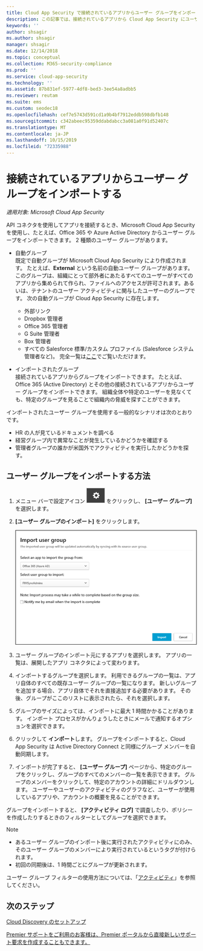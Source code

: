 ```yaml
---
title: Cloud App Security で接続されているアプリからユーザー グループをインポートする
description: この記事では、接続されているアプリから Cloud App Security にユーザー グループをインポートする方法について説明します。
keywords: ''
author: shsagir
ms.author: shsagir
manager: shsagir
ms.date: 12/14/2018
ms.topic: conceptual
ms.collection: M365-security-compliance
ms.prod: ''
ms.service: cloud-app-security
ms.technology: ''
ms.assetid: 87b831ef-5977-4df8-bed3-3ee54a8adbb5
ms.reviewer: reutam
ms.suite: ems
ms.custom: seodec18
ms.openlocfilehash: cef7e5743d591cd1a9b4bf7912eddb598dbfb148
ms.sourcegitcommit: c342abeec95359ddabdabcc3a081a0f91d52407c
ms.translationtype: MT
ms.contentlocale: ja-JP
ms.lasthandoff: 10/15/2019
ms.locfileid: "72335988"
---
```

# <a name="importing-user-groups-from-connected-apps"></a>接続されているアプリからユーザー グループをインポートする

*適用対象: Microsoft Cloud App Security*

API コネクタを使用してアプリを接続するとき、Microsoft Cloud App Security を使用し、たとえば、Office 365 や Azure Active Directory からユーザー グループをインポートできます。
2 種類のユーザー グループがあります。 
- 自動グループ </br>既定で自動グループが Microsoft Cloud App Security により作成されます。 たとえば、**External** という名前の自動ユーザー グループがあります。このグループは、組織にとって部外者にあたるすべてのユーザーがすべてのアプリから集められて作られ、ファイルへのアクセスが許可されます。あるいは、テナントのユーザー アクティビティに関与したユーザーのグループです。
 次の自動グループが Cloud App Security に存在します。
  - 外部リンク
  - Dropbox 管理者
  - Office 365 管理者
  - G Suite 管理者
  - Box 管理者
  - すべての Salesforce 標準/カスタム プロファイル (Salesforce システム管理者など)。 完全一覧は[ここ](https://help.salesforce.com/articleView?id=standard_profiles.htm&language=en&type=0)でご覧いただけます。

- インポートされたグループ</br>接続されているアプリからグループをインポートできます。 たとえば、Office 365 (Active Directory) とその他の接続されているアプリからユーザー グループをインポートできます。 組織全体や特定のユーザーを見なくても、特定のグループを見ることで組織内の脅威を探すことができます。 

インポートされたユーザー グループを使用する一般的なシナリオは次のとおりです。
   - HR の人が見ているドキュメントを調べる
   - 経営グループ内で異常なことが発生しているかどうかを確認する
   - 管理者グループの誰かが米国外でアクティビティを実行したかどうかを探す。 

## <a name="how-to-import-user-groups"></a>ユーザー グループをインポートする方法

1. メニュー バーで設定アイコン ![設定アイコン](./media/settings-icon.png "設定アイコン") をクリックし、 **[ユーザー グループ]** を選択します。
2. **[ユーザー グループのインポート]** をクリックします。

   ![ユーザー グループのインポート](./media/user-groups-add.png)

3. ユーザー グループのインポート元にするアプリを選択します。 アプリの一覧は、展開したアプリ コネクタによって変わります。
4. インポートするグループを選択します。 利用できるグループの一覧は、アプリ自体のすべての既存ユーザー グループの一覧になります。 新しいグループを追加する場合、アプリ自体でそれを直接追加する必要があります。 その後、グループがここのリストに表示されたら、それを選択します。
5. グループのサイズによっては、インポートに最大 1 時間かかることがあります。 インポート プロセスがかんりょうしたときにメールで通知するオプションを選択できます。
6. クリックして **インポート**します。 グループをインポートすると、Cloud App Security は Active Directory Connect と同様にグループ メンバーを自動同期します。
7. インポートが完了すると、 **[ユーザー グループ]** ページから、特定のグループをクリックし、グループのすべてのメンバーの一覧を表示できます。 グループのメンバーをクリックして、特定のアカウントの詳細にドリルダウンします。 ユーザーやユーザーのアクティビティのグラフなど、ユーザーが使用しているアプリや、アカウントの概要を見ることができます。

グループをインポートすると、 **[アクティビティ ログ]** で調査したり、ポリシーを作成したりするときのフィルターとしてグループを選択できます。 

> [!NOTE]
> - あるユーザー グループのインポート後に実行されたアクティビティにのみ、そのユーザー グループのメンバーにより実行されているというタグが付けられます。
> - 初回の同期後は、1 時間ごとにグループが更新されます。

ユーザー グループ フィルターの使用方法については、「[アクティビティ](activity-filters.md)」を参照してください。


## <a name="next-steps"></a>次のステップ
 
[Cloud Discovery のセットアップ](set-up-cloud-discovery.md)   

[Premier サポートをご利用のお客様は、Premier ポータルから直接新しいサポート要求を作成することもできます。](https://premier.microsoft.com/)  
  
  
